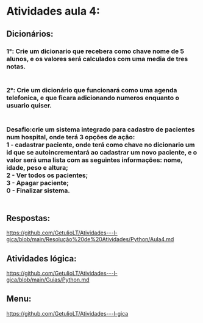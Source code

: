 # Atividades aula 4:

## Dicionários:
<h3>
1°: Crie um dicionario que recebera como chave nome de 5 alunos, e os valores será calculados com uma media de tres notas.<br><br>
<h3>
2°: Crie um dicionário que funcionará como uma agenda telefonica, e que ficara adicionando numeros enquanto o usuario quiser.<br><br>
<h3>
Desafio:crie um sistema integrado para cadastro de pacientes num hospital, onde terá 3 opções de ação:<br>
1 - cadastrar paciente, onde terá como chave no dicionario um id que se autoincrementará ao cadastrar um novo paciente, e o valor será uma lista com as seguintes informações: nome, idade, peso e altura;<br>
2 - Ver todos os pacientes;<br>
3 - Apagar paciente;<br>
0 - Finalizar sistema. <br><br>


## Respostas: <br>
https://github.com/GetulioLT/Atividades---l-gica/blob/main/Resolução%20de%20Atividades/Python/Aula4.md
## Atividades lógica: <br>
https://github.com/GetulioLT/Atividades---l-gica/blob/main/Guias/Python.md
## Menu:
https://github.com/GetulioLT/Atividades---l-gica